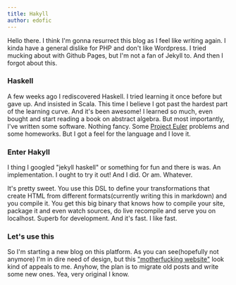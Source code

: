```yaml
---
title: Hakyll
author: edofic
---
```


Hello there. I think I'm gonna resurrect this blog as I feel like writing again. 
I kinda have a general dislike for PHP and don't like Wordpress. I tried mucking about with Github Pages, but I'm not a fan of Jekyll to. And then I forgot about this. 

### Haskell

A few weeks ago I rediscovered Haskell. I tried learning it once before but gave up. And insisted in Scala. This time I believe I got past the hardest part of the learning curve. And it's been awesome! I learned so much, even bought and start reading a book on abstract algebra. But most importantly, I've written some software. Nothing fancy. Some [Project Euler](http://projecteuler.net/) problems and some homeworks. But I got a feel for the language and I love it. 

### Enter Hakyll

I thing I googled "jekyll haskell" or something for fun and there is was. An implementation. I ought to try it out! And I did. Or am. Whatever.

It's pretty sweet. You use this DSL to define your transformations that create HTML from different formats(currently writing this in markdown) and you compile it. You get this big binary that knows how to compile your site, package it and even watch sources, do live recompile and serve you on localhost. Superb for development. And it's fast. I like fast. 

### Let's use this

So I'm starting a new blog on this platform. As you can see(hopefully not anymore) I'm in dire need of design, but this ["motherfucking website"](http://motherfuckingwebsite.com/) look kind of appeals to me. Anyhow, the plan is to migrate old posts and write some new ones. Yea, very original I know. 